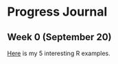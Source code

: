 # Progress Journal

## Week 0 (September 20)

[Here](/files/safak_homework_0.html) is my 5 interesting R examples.
